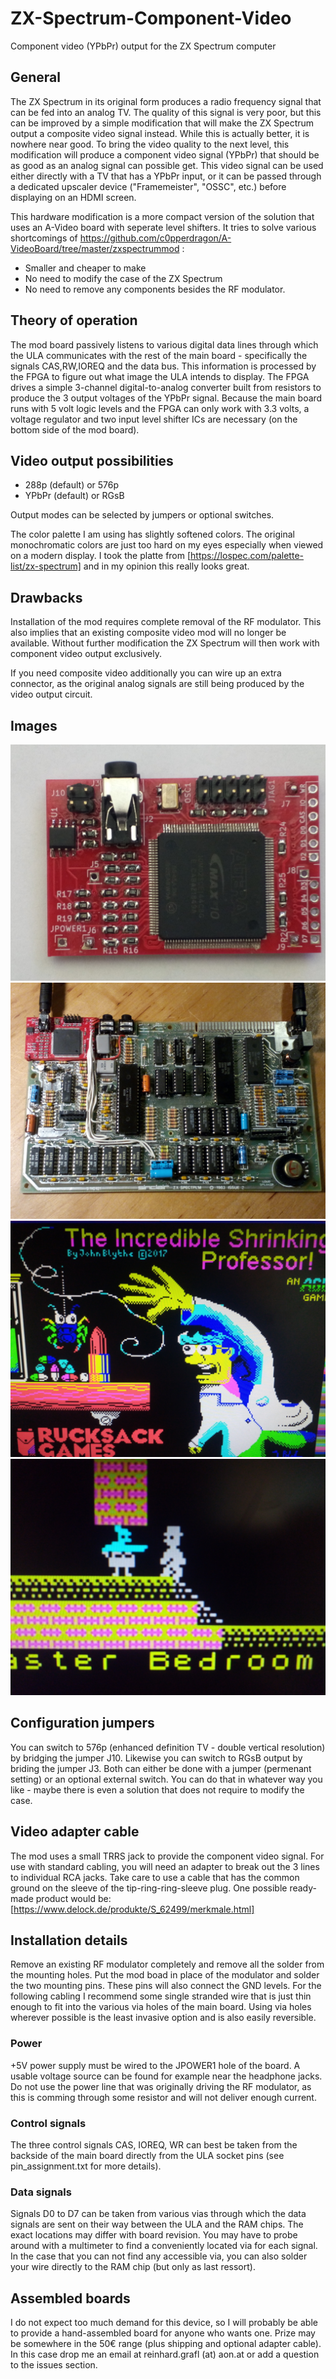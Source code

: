 # ZX-Spectrum-Component-Video
Component video (YPbPr) output for the ZX Spectrum computer 

## General

The ZX Spectrum in its original form produces a radio frequency signal that can be fed into an analog TV. The quality of this
signal is very poor, but this can be improved by a simple modification that will make the ZX Spectrum output a composite video
signal instead. While this is actually better, it is nowhere near good. To bring the video quality to the next level,
this modification will produce a component video signal (YPbPr) that should be as good as an analog signal can possible get.
This video signal can be used either directly with a TV that has a YPbPr input, or it can be passed through a dedicated upscaler device
("Framemeister", "OSSC", etc.) before displaying on an HDMI screen.

This hardware modification is a more compact version of the solution that uses an A-Video board with seperate level shifters.
It tries to solve various shortcomings of https://github.com/c0pperdragon/A-VideoBoard/tree/master/zxspectrummod :

- Smaller and cheaper to make
- No need to modify the case of the ZX Spectrum
- No need to remove any components besides the RF modulator.

## Theory of operation

The mod board passively listens to various digital data lines through which the ULA communicates with the rest of the 
main board - specifically the signals CAS,RW,IOREQ and the data bus. This information is processed by the FPGA 
to figure out what image the ULA intends to display. The FPGA drives a simple 3-channel digital-to-analog converter built from
resistors to produce the 3 output voltages of the YPbPr signal.
Because the main board runs with 5 volt logic levels and the FPGA can only work with 3.3 volts, a voltage regulator and
two input level shifter ICs are necessary (on the bottom side of the mod board). 

## Video output possibilities

- 288p (default) or 576p
- YPbPr (default) or RGsB

Output modes can be selected by jumpers or optional switches.

The color palette I am using has slightly softened colors. The original monochromatic colors are just too hard on
my eyes especially when viewed on a modern display.
I took the platte from [https://lospec.com/palette-list/zx-spectrum] and in my opinion this really looks great.

## Drawbacks

Installation of the mod requires complete removal of the RF modulator. This also implies that an
existing composite video mod will no longer be available. Without further modification the 
ZX Spectrum will then work with component video output exclusively.

If you need composite video additionally you can wire up an extra connector, as the
original analog signals are still being produced by the video output circuit.

## Images
![alt text](doc/board.jpg "The mod board itself")
![alt text](doc/install.jpg "Installation")
![alt text](doc/professor.jpg "Screenshoot")
![alt text](doc/willy.jpg "Screenshot detail")

## Configuration jumpers

You can switch to 576p (enhanced definition TV - double vertical resolution) by bridging the jumper J10.
Likewise you can switch to RGsB output by briding the jumper J3.
Both can either be done with a jumper (permenant setting) or an optional external switch. You can
do that in whatever way you like - maybe there is even a solution that does not require to modify the
case.

## Video adapter cable

The mod uses a small TRRS jack to provide the component video signal. For use with standard cabling,
you will need an adapter to break out the 3 lines to individual RCA jacks. Take care to use a cable
that has the common ground on the sleeve of the tip-ring-ring-sleeve plug.
One possible ready-made product would be: [https://www.delock.de/produkte/S_62499/merkmale.html]

## Installation details

Remove an existing RF modulator completely and remove all the solder from the mounting holes.
Put the mod boad in place of the modulator and solder the two mounting pins. These pins will also
connect the GND levels.
For the following cabling I recommend some single stranded wire that is just thin enough to fit
into the various via holes of the main board. Using via holes wherever possible is the least invasive
option and is also easily reversible.

### Power

+5V power supply must be wired to the JPOWER1 hole of the board. A usable voltage source can be found
for example near the headphone jacks. Do not use the power line that was originally driving the 
RF modulator, as this is comming through some resistor and will not deliver enough current.

### Control signals

The three control signals CAS, IOREQ, WR can best be taken from the backside of the main board directly from
the ULA socket pins (see pin_assignment.txt for more details).

### Data signals

Signals D0 to D7 can be taken from various vias through which the data signals are 
sent on their way between the ULA and the RAM chips. 
The exact locations may differ with board revision. You may have to probe around with a multimeter
to find a conveniently located via for each signal. In the case that you can not 
find any accessible via, you can also solder your wire directly to the RAM chip (but only as last ressort).  

## Assembled boards

I do not expect too much demand for this device, so I will probably be able to provide a 
hand-assembled board for anyone who wants one. Prize may be somewhere in the 50€ range (plus shipping
and optional adapter cable). In this case drop me an email at reinhard.grafl (at) aon.at or
add a question to the issues section.
